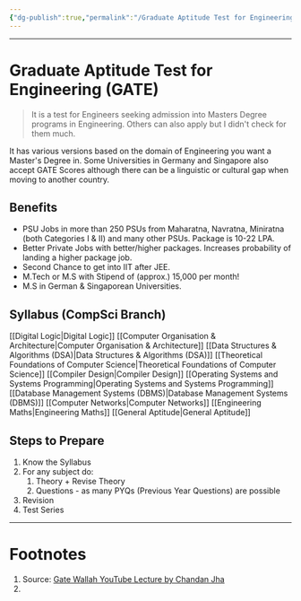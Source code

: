 ```yaml
---
{"dg-publish":true,"permalink":"/Graduate Aptitude Test for Engineering (GATE)/","tags":["GovtExamPrep"]}
---
```


---
# Graduate Aptitude Test for Engineering (GATE)
> It is a test for Engineers seeking admission into Masters Degree programs in Engineering. Others can also apply but I didn't check for them much.

It has various versions based on the domain of Engineering you want a Master's Degree in.
Some Universities in Germany and Singapore also accept GATE Scores although there can be a linguistic or cultural gap when moving to another country.

## Benefits
- PSU Jobs in more than 250 PSUs from Maharatna, Navratna, Miniratna (both Categories I & II) and many other PSUs. Package is 10-22 LPA.
- Better Private Jobs with better/higher packages. Increases probability of landing a higher package job.
- Second Chance to get into IIT after JEE.
- M.Tech or M.S with Stipend of (approx.) 15,000 per month!
- M.S in German & Singaporean Universities.

## Syllabus (CompSci Branch)
[[Digital Logic\|Digital Logic]]
[[Computer Organisation & Architecture\|Computer Organisation & Architecture]]
[[Data Structures & Algorithms (DSA)\|Data Structures & Algorithms (DSA)]]
[[Theoretical Foundations of Computer Science\|Theoretical Foundations of Computer Science]]
[[Compiler Design\|Compiler Design]]
[[Operating Systems and Systems Programming\|Operating Systems and Systems Programming]]
[[Database Management Systems (DBMS)\|Database Management Systems (DBMS)]]
[[Computer Networks\|Computer Networks]]
[[Engineering Maths\|Engineering Maths]]
[[General Aptitude\|General Aptitude]]

## Steps to Prepare
1. Know the Syllabus
2. For any subject do:
	1. Theory + Revise Theory
	2. Questions - as many PYQs (Previous Year Questions) are possible
3. Revision
4. Test Series


---
# Footnotes
1. Source: [Gate Wallah YouTube Lecture by Chandan Jha](https://www.youtube.com/live/9s3J72gcokc?si=cYPsggFhfN8wrx1y)
2. 